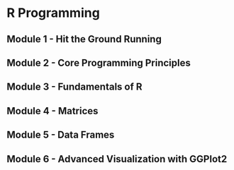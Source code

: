 # R Programming

## Module 1 - Hit the Ground Running
## Module 2 - Core Programming Principles
## Module 3 - Fundamentals of R
## Module 4 - Matrices
## Module 5 - Data Frames
## Module 6 - Advanced Visualization with GGPlot2
